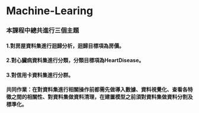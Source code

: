 # Machine-Learing
### 本課程中總共進行三個主題
#### 1.對房屋資料集進行迴歸分析，迴歸目標項為房價。
#### 2.對心臟病資料集進行分類，分類目標項為HeartDisease。
#### 3.對信用卡資料集進行分群。
#### 共同作業：在對資料集進行相關操作前都需先做導入數據、資料視覺化、查看各特徵之間的相關性、對資料集做資料清理，在建置模型之前須對資料集做資料分割及標準化。

